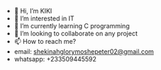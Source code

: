 - 👋 Hi, I’m KIKI
- 👀 I’m interested in IT
- 🌱 I’m currently learning C programming
- 💞️ I’m looking to collaborate on any project
- 📫 How to reach me? 
- email: shekinahglorymoshepeter02@gmail.com
- whatsapp: +233509445592

<!---
kikithemighty/kikithemighty is a ✨ special ✨ repository because its `README.md` (this file) appears on your GitHub profile.
You can click the Preview link to take a look at your changes.
--->
